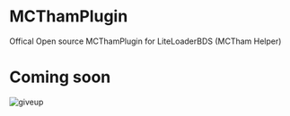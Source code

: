 # MCThamPlugin
Offical Open source MCThamPlugin for LiteLoaderBDS (MCTham Helper)
# Coming soon
![giveup](https://c.tenor.com/x8v1oNUOmg4AAAAd/rickroll-roll.gif)
